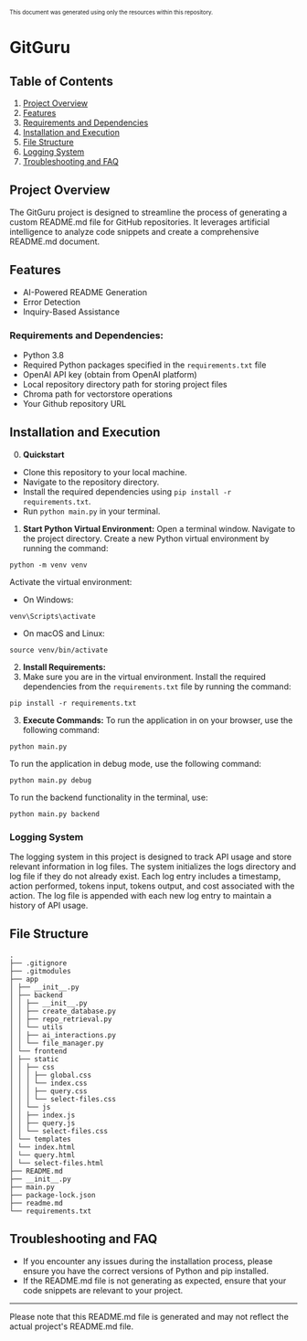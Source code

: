 <sup><sub>This document was generated using only the resources within this repository.</sup></sub>

# GitGuru

## Table of Contents
1. [Project Overview](#project-overview)
2. [Features](#features)
3. [Requirements and Dependencies](#requirements-and-dependencies)
4. [Installation and Execution](#installation-and-execution-instructions)
5. [File Structure](#file-structure)
6. [Logging System](#logging-system)
7. [Troubleshooting and FAQ](#troubleshooting-and-faq)

## Project Overview
The GitGuru project is designed to streamline the process of generating a custom README.md file for GitHub repositories. It leverages artificial intelligence to analyze code snippets and create a comprehensive README.md document.

## Features
- AI-Powered README Generation
- Error Detection
- Inquiry-Based Assistance

### Requirements and Dependencies:
- Python 3.8
- Required Python packages specified in the `requirements.txt` file
- OpenAI API key (obtain from OpenAI platform)
- Local repository directory path for storing project files
- Chroma path for vectorstore operations
- Your Github repository URL

## Installation and Execution

0. **Quickstart**
- Clone this repository to your local machine.
-  Navigate to the repository directory.
-  Install the required dependencies using `pip install -r requirements.txt`.
-  Run `python main.py` in your terminal.
    
1. **Start Python Virtual Environment:**
Open a terminal window. Navigate to the project directory. Create a new Python virtual environment by running the command:
```
python -m venv venv
```
Activate the virtual environment:
- On Windows:
```
venv\Scripts\activate
```
- On macOS and Linux:
```
source venv/bin/activate
```

2. **Install Requirements:**
3. Make sure you are in the virtual environment. Install the required dependencies from the `requirements.txt` file by running the command:
```
pip install -r requirements.txt
```

3. **Execute Commands:**
To run the application in on your browser, use the following command:
```
python main.py
```
To run the application in debug mode, use the following command:
```
python main.py debug
```
To run the backend functionality in the terminal, use:
```
python main.py backend
```

### Logging System

The logging system in this project is designed to track API usage and store relevant information in log files. The system initializes the logs directory and log file if they do not already exist. Each log entry includes a timestamp, action performed, tokens input, tokens output, and cost associated with the action. The log file is appended with each new log entry to maintain a history of API usage.

## File Structure
```
.
├── .gitignore
├── .gitmodules
├── app
│ ├── __init__.py
│ ├── backend
│ │ ├── __init__.py
│ │ ├── create_database.py
│ │ ├── repo_retrieval.py
│ │ └── utils
│ │ ├── ai_interactions.py
│ │ └── file_manager.py
│ └── frontend
│ ├── static
│ │ ├── css
│ │ │ ├── global.css
│ │ │ └── index.css
│ │ │ ├── query.css
│ │ │ └── select-files.css
│ │ └── js
│ │ ├── index.js
│ │ ├── query.js
│ │ └── select-files.css
│ └── templates
│ └── index.html
│ └── query.html
│ └── select-files.html
├── README.md
├── __init__.py
├── main.py
├── package-lock.json
├── readme.md
└── requirements.txt
```

## Troubleshooting and FAQ
- If you encounter any issues during the installation process, please ensure you have the correct versions of Python and pip installed.
- If the README.md file is not generating as expected, ensure that your code snippets are relevant to your project.

---
Please note that this README.md file is generated and may not reflect the actual project's README.md file.
